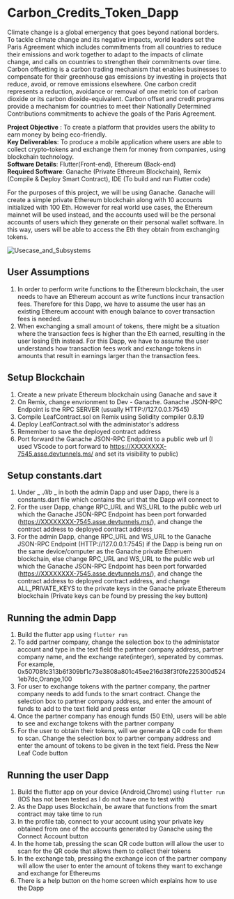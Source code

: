 # Carbon_Credits_Token_Dapp
Climate change is a global emergency that goes beyond national borders. To tackle climate change and its negative impacts, world leaders set the Paris Agreement which includes commitments from all countries to reduce their emissions and work together to adapt to the impacts of climate change, and calls on countries to strengthen their commitments over time. Carbon offsetting is a carbon trading mechanism that enables businesses to compensate for their greenhouse gas emissions by investing in projects that reduce, avoid, or remove emissions elsewhere. One carbon credit represents a reduction, avoidance or removal of one metric ton of carbon dioxide or its carbon dioxide-equivalent. Carbon offset and credit programs provide a mechanism for countries to meet their Nationally Determined Contributions commitments to achieve the goals of the Paris Agreement.

__Project Objective__ : To create a platform that provides users the ability to earn money by being eco-friendly.  
__Key Deliverables__: To produce a mobile application where users are able to collect crypto-tokens and exchange them for money from companies, using blockchain technology.  
__Software Details__: Flutter(Front-end), Ethereum (Back-end)  
__Required Software__: Ganache (Private Ethereum Blockchain), Remix (Compile & Deploy Smart Contract), IDE (To build and run Flutter code)  

For the purposes of this project, we will be using Ganache. Ganache will create a simple private Ethereum blockchain along with 10 accounts initialized with 100 Eth. However for real world use cases, the Ethereum mainnet will be used instead, and the accounts used will be the personal accounts of users which they generate on their personal wallet software. In this way, users will be able to access the Eth they obtain from exchanging tokens.

![Usecase_and_Subsystems](https://github.com/kangzhaowong/Carbon_Credits_Token_Dapp/assets/117423228/8e00ddca-1d30-4698-8c80-134f2ead81cc)

## User Assumptions
1. In order to perform write functions to the Ethereum blockchain, the user needs to have an Ethereum account as write functions incur transaction fees. Therefore for this Dapp, we have to assume the user has an existing Ethereum account with enough balance to cover transaction fees is needed.
2. When exchanging a small amount of tokens, there might be a situation where the transaction fees is higher than the Eth earned, resulting in the user losing Eth instead. For this Dapp, we have to assume the user understands how transaction fees work and exchange tokens in amounts that result in earnings larger than the transaction fees.

## Setup Blockchain
1. Create a new private Ethereum blockchain using Ganache and save it
2. On Remix, change envrionment to Dev - Ganache. Ganache JSON-RPC Endpoint is the RPC SERVER (usually HTTP://127.0.0.1:7545)
3. Compile LeafContract.sol on Remix using Solidity compiler 0.8.19
4. Deploy LeafContract.sol with the administator's address
5. Remember to save the deployed contract address
6. Port forward the Ganache JSON-RPC Endpoint to a public web url (I used VScode to port forward to https://XXXXXXXX-7545.asse.devtunnels.ms/ and set its visibility to public)

## Setup constants.dart
1. Under _ _./lib_ _ in both the admin Dapp and user Dapp, there is a constants.dart file which contains the url that the Dapp will connect to
2. For the user Dapp, change RPC_URL and WS_URL to the public web url which the Ganache JSON-RPC Endpoint has been port forwarded (https://XXXXXXXX-7545.asse.devtunnels.ms/), and change the contract address to deployed contract address
3. For the admin Dapp, change RPC_URL and WS_URL to the Ganache JSON-RPC Endpoint (HTTP://127.0.0.1:7545) if the Dapp is being run on the same device/computer as the Ganache private Etheruem blockchain, else change RPC_URL and WS_URL to the public web url which the Ganache JSON-RPC Endpoint has been port forwarded (https://XXXXXXXX-7545.asse.devtunnels.ms/), and change the contract address to deployed contract address, and change ALL_PRIVATE_KEYS to the private keys in the Ganache private Ethereum blockchain (Private keys can be found by pressing the key button) 

## Running the admin Dapp
1. Build the flutter app using `flutter run`
2. To add partner company, change the selection box to the administator account and type in the text field the partner company address, partner company name, and the exchange rate(integer), seperated by commas. For example, 0x50708fc313b6f309bf1c73e3808a801c45ee216d38f3f0fe225300d5241eb7dc,Orange,100
3. For user to exchange tokens with the partner company, the partner company needs to add funds to the smart contract. Change the selection box to partner company address, and enter the amount of funds to add to the text field and press enter
4. Once the partner company has enough funds (50 Eth), users will be able to see and exchange tokens with the partner company
5. For the user to obtain their tokens, will we generate a QR code for them to scan. Change the selection box to partner company address and enter the amount of tokens to be given in the text field. Press the New Leaf Code button

 ## Running the user Dapp
 1. Build the flutter app on your device (Android,Chrome) using `flutter run` (IOS has not been tested as I do not have one to test with)
 2. As the Dapp uses Blockchain, be aware that functions from the smart contract may take time to run
 3. In the profile tab, connect to your account using your private key obtained from one of the accounts generated by Ganache using the Connect Account button
 4. In the home tab, pressing the scan QR code button will allow the user to scan for the QR code that allows them to collect their tokens
 5. In the exchange tab, pressing the exchange icon of the partner company will allow the user to enter the amount of tokens they want to exchange and exchange for Ethereums
 6. There is a help button on the home screen which explains how to use the Dapp
